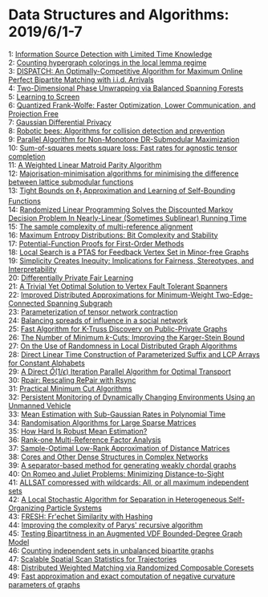 # Data Structures and Algorithms: 2019/6/1-7  
1: [Information Source Detection with Limited Time Knowledge](https://doi.org/10.48550/arXiv.1905.12913)  
2: [Counting hypergraph colorings in the local lemma regime](https://doi.org/10.48550/arXiv.1711.03396)  
3: [DISPATCH: An Optimally-Competitive Algorithm for Maximum Online Perfect  Bipartite Matching with i.i.d. Arrivals](https://doi.org/10.48550/arXiv.1805.02014)  
4: [Two-Dimensional Phase Unwrapping via Balanced Spanning Forests](https://doi.org/10.48550/arXiv.1812.08277)  
5: [Learning to Screen](https://doi.org/10.48550/arXiv.1902.04741)  
6: [Quantized Frank-Wolfe: Faster Optimization, Lower Communication, and  Projection Free](https://doi.org/10.48550/arXiv.1902.06332)  
7: [Gaussian Differential Privacy](https://doi.org/10.48550/arXiv.1905.02383)  
8: [Robotic bees: Algorithms for collision detection and prevention](https://doi.org/10.48550/arXiv.1905.11822)  
9: [Parallel Algorithm for Non-Monotone DR-Submodular Maximization](https://doi.org/10.48550/arXiv.1905.13272)  
10: [Sum-of-squares meets square loss: Fast rates for agnostic tensor  completion](https://doi.org/10.48550/arXiv.1905.13283)  
11: [A Weighted Linear Matroid Parity Algorithm](https://doi.org/10.48550/arXiv.1905.13371)  
12: [Majorisation-minimisation algorithms for minimising the difference  between lattice submodular functions](https://doi.org/10.48550/arXiv.1905.13492)  
13: [Tight Bounds on $\ell_1$ Approximation and Learning of Self-Bounding  Functions](https://doi.org/10.48550/arXiv.1404.4702)  
14: [Randomized Linear Programming Solves the Discounted Markov Decision  Problem In Nearly-Linear (Sometimes Sublinear) Running Time](https://doi.org/10.48550/arXiv.1704.01869)  
15: [The sample complexity of multi-reference alignment](https://doi.org/10.48550/arXiv.1707.00943)  
16: [Maximum Entropy Distributions: Bit Complexity and Stability](https://doi.org/10.48550/arXiv.1711.02036)  
17: [Potential-Function Proofs for First-Order Methods](https://doi.org/10.48550/arXiv.1712.04581)  
18: [Local Search is a PTAS for Feedback Vertex Set in Minor-free Graphs](https://doi.org/10.48550/arXiv.1804.06428)  
19: [Simplicity Creates Inequity: Implications for Fairness, Stereotypes, and  Interpretability](https://doi.org/10.48550/arXiv.1809.04578)  
20: [Differentially Private Fair Learning](https://doi.org/10.48550/arXiv.1812.02696)  
21: [A Trivial Yet Optimal Solution to Vertex Fault Tolerant Spanners](https://doi.org/10.48550/arXiv.1812.05778)  
22: [Improved Distributed Approximations for Minimum-Weight  Two-Edge-Connected Spanning Subgraph](https://doi.org/10.48550/arXiv.1905.10833)  
23: [Parameterization of tensor network contraction](https://doi.org/10.48550/arXiv.1906.00013)  
24: [Balancing spreads of influence in a social network](https://doi.org/10.48550/arXiv.1906.00074)  
25: [Fast Algorithm for K-Truss Discovery on Public-Private Graphs](https://doi.org/10.48550/arXiv.1906.00140)  
26: [The Number of Minimum $k$-Cuts: Improving the Karger-Stein Bound](https://doi.org/10.48550/arXiv.1906.00417)  
27: [On the Use of Randomness in Local Distributed Graph Algorithms](https://doi.org/10.48550/arXiv.1906.00482)  
28: [Direct Linear Time Construction of Parameterized Suffix and LCP Arrays  for Constant Alphabets](https://doi.org/10.48550/arXiv.1906.00563)  
29: [A Direct $\tilde{O}(1/\epsilon)$ Iteration Parallel Algorithm for  Optimal Transport](https://doi.org/10.48550/arXiv.1906.00618)  
30: [Rpair: Rescaling RePair with Rsync](https://doi.org/10.48550/arXiv.1906.00809)  
31: [Practical Minimum Cut Algorithms](https://doi.org/10.48550/arXiv.1708.06127)  
32: [Persistent Monitoring of Dynamically Changing Environments Using an  Unmanned Vehicle](https://doi.org/10.48550/arXiv.1808.02545)  
33: [Mean Estimation with Sub-Gaussian Rates in Polynomial Time](https://doi.org/10.48550/arXiv.1809.07425)  
34: [Randomisation Algorithms for Large Sparse Matrices](https://doi.org/10.48550/arXiv.1811.05974)  
35: [How Hard Is Robust Mean Estimation?](https://doi.org/10.48550/arXiv.1903.07870)  
36: [Rank-one Multi-Reference Factor Analysis](https://doi.org/10.48550/arXiv.1905.12442)  
37: [Sample-Optimal Low-Rank Approximation of Distance Matrices](https://doi.org/10.48550/arXiv.1906.00339)  
38: [Cores and Other Dense Structures in Complex Networks](https://doi.org/10.48550/arXiv.1906.01050)  
39: [A separator-based method for generating weakly chordal graphs](https://doi.org/10.48550/arXiv.1906.01056)  
40: [On Romeo and Juliet Problems: Minimizing Distance-to-Sight](https://doi.org/10.48550/arXiv.1906.01114)  
41: [ALLSAT compressed with wildcards: All, or all maximum independent sets](https://doi.org/10.48550/arXiv.0901.4417)  
42: [A Local Stochastic Algorithm for Separation in Heterogeneous  Self-Organizing Particle Systems](https://doi.org/10.48550/arXiv.1805.04599)  
43: [FRESH: Fr\'echet Similarity with Hashing](https://doi.org/10.48550/arXiv.1809.02350)  
44: [Improving the complexity of Parys' recursive algorithm](https://doi.org/10.48550/arXiv.1904.11810)  
45: [Testing Bipartitness in an Augmented VDF Bounded-Degree Graph Model](https://doi.org/10.48550/arXiv.1905.03070)  
46: [Counting independent sets in unbalanced bipartite graphs](https://doi.org/10.48550/arXiv.1906.01666)  
47: [Scalable Spatial Scan Statistics for Trajectories](https://doi.org/10.48550/arXiv.1906.01693)  
48: [Distributed Weighted Matching via Randomized Composable Coresets](https://doi.org/10.48550/arXiv.1906.01993)  
49: [Fast approximation and exact computation of negative curvature  parameters of graphs](https://doi.org/10.48550/arXiv.1803.06324)  